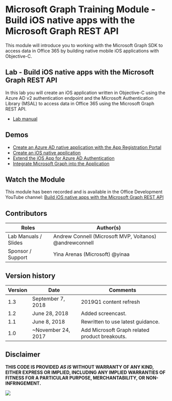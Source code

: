 # Microsoft Graph Training Module - Build iOS native apps with the Microsoft Graph REST API

This module will introduce you to working with the Microsoft Graph SDK to access data in Office 365 by building native mobile iOS applications with Objective-C.

## Lab - Build iOS native apps with the Microsoft Graph REST API

In this lab you will create an iOS application written in Objective-C using the Azure AD v2 authentication endpoint and the Microsoft Authentication Library (MSAL) to access data in Office 365 using the Microsoft Graph REST API.

- [Lab manual](./Lab.md)

## Demos

- [Create an Azure AD native application with the App Registration Portal](./Demos/01-arp-app)
- [Create an iOS native application](./Demos/02-create-app)
- [Extend the iOS App for Azure AD Authentication](./Demos/03-add-aad-auth)
- [Integrate Microsoft Graph into the Application](./Demos/04-add-msgraph)

## Watch the Module

This module has been recorded and is available in the Office Development YouTube channel: [Build iOS native apps with the Microsoft Graph REST API](https://youtu.be/uX6Q4EwDAFI)

## Contributors

| Roles                | Author(s)                                               |
| -------------------- | ------------------------------------------------------- |
| Lab Manuals / Slides | Andrew Connell (Microsoft MVP, Voitanos) @andrewconnell |
| Sponsor / Support    | Yina Arenas (Microsoft) @yinaa                          |

## Version history

| Version | Date               | Comments                                       |
| ------- | ------------------ | ---------------------------------------------- |
| 1.3     | September 7, 2018  | 2019Q1 content refresh                         |
| 1.2     | June 28, 2018      | Added screencast.                              |
| 1.1     | June 8, 2018       | Rewritten to use latest guidance.              |
| 1.0     | ~November 24, 2017 | Add Microsoft Graph related product breakouts. |

## Disclaimer

**THIS CODE IS PROVIDED _AS IS_ WITHOUT WARRANTY OF ANY KIND, EITHER EXPRESS OR IMPLIED, INCLUDING ANY IMPLIED WARRANTIES OF FITNESS FOR A PARTICULAR PURPOSE, MERCHANTABILITY, OR NON-INFRINGEMENT.**

<img src="https://telemetry.sharepointpnp.com/msgraph-training-ios-objectivec" />
